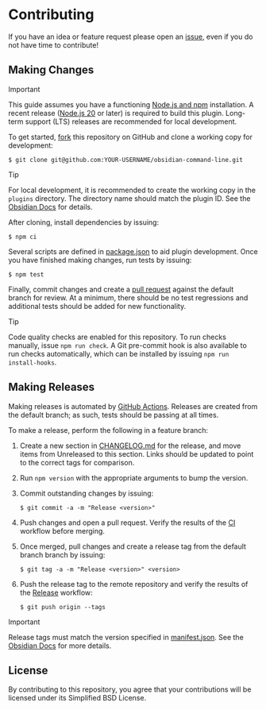 # Contributing

If you have an idea or feature request please open an [issue][1], even if you do
not have time to contribute!

## Making Changes

> [!IMPORTANT]
> This guide assumes you have a functioning [Node.js and npm][2] installation. A
> recent release ([Node.js 20][3] or later) is required to build this plugin.
> Long-term support (LTS) releases are recommended for local development.

To get started, [fork][4] this repository on GitHub and clone a working copy for
development:

```
$ git clone git@github.com:YOUR-USERNAME/obsidian-command-line.git
```

> [!TIP]
> For local development, it is recommended to create the working copy in the
> `plugins` directory. The directory name should match the plugin ID. See the
> [Obsidian Docs][5] for details.

After cloning, install dependencies by issuing:

```
$ npm ci
```

Several scripts are defined in [package.json][6] to aid plugin development. Once
you have finished making changes, run tests by issuing:

```
$ npm test
```

Finally, commit changes and create a [pull request][8] against the default
branch for review. At a minimum, there should be no test regressions and
additional tests should be added for new functionality.

> [!TIP]
> Code quality checks are enabled for this repository. To run checks manually,
> issue `npm run check`. A Git pre-commit hook is also available to run checks
> automatically, which can be installed by issuing `npm run install-hooks`.

## Making Releases

Making releases is automated by [GitHub Actions][9]. Releases are created from
the default branch; as such, tests should be passing at all times.

To make a release, perform the following in a feature branch:

1. Create a new section in [CHANGELOG.md][7] for the release, and move items
   from Unreleased to this section. Links should be updated to point to the
   correct tags for comparison.

2. Run `npm version` with the appropriate arguments to bump the version.

3. Commit outstanding changes by issuing:

   ```
   $ git commit -a -m "Release <version>"
   ```

4. Push changes and open a pull request. Verify the results of the [CI][10]
   workflow before merging.

5. Once merged, pull changes and create a release tag from the default branch
   branch by issuing:

   ```
   $ git tag -a -m "Release <version>" <version>
   ```

6. Push the release tag to the remote repository and verify the results of the
   [Release][11] workflow:

   ```
   $ git push origin --tags
   ```

> [!IMPORTANT]
> Release tags must match the version specified in [manifest.json][12]. See the
> [Obsidian Docs][13] for more details.

## License

By contributing to this repository, you agree that your contributions will be
licensed under its Simplified BSD License.

[1]: https://github.com/sstallion/obsidian-command-line/issues
[2]: https://docs.npmjs.com/downloading-and-installing-node-js-and-npm
[3]: https://nodejs.org/en/about/previous-releases
[4]: https://docs.github.com/en/github/getting-started-with-github/fork-a-repo
[5]: https://docs.obsidian.md/Reference/Manifest
[6]: https://github.com/sstallion/obsidian-command-line/blob/master/package.json
[7]: https://github.com/sstallion/obsidian-command-line/blob/master/CHANGELOG.md
[8]: https://docs.github.com/en/github/collaborating-with-issues-and-pull-requests/creating-a-pull-request
[9]: https://docs.github.com/en/actions
[10]: https://github.com/sstallion/obsidian-command-line/actions/workflows/ci.yml
[11]: https://github.com/sstallion/obsidian-command-line/actions/workflows/release.yml
[12]: https://github.com/sstallion/obsidian-command-line/blob/master/manifest.json
[13]: https://docs.obsidian.md/Plugins/Releasing/Submit+your+plugin#Step%202%20Create%20a%20release

